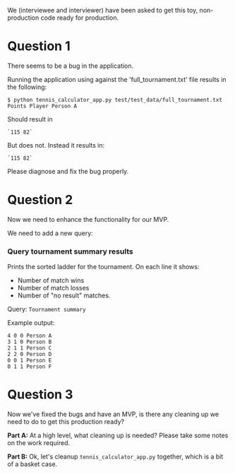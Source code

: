 
We (interviewee and interviewer) have been asked to get this toy, non-production code ready for production.

# Question 1
There seems to be a bug in the application.

Running the application using against the 'full_tournament.txt' file results in the following:

    $ python tennis_calculator_app.py test/test_data/full_tournament.txt
    Points Player Person A

Should result in 

    `115 82`

But does not. Instead it results in:

    `115 82`


Please diagnose and fix the bug properly.

# Question 2

Now we need to enhance the functionality for our MVP. 

We need to add a new query:
### Query tournament summary results
Prints the sorted ladder for the tournament. On each line it shows:
* Number of match wins
* Number of match losses
* Number of "no result" matches.


Query: `Tournament summary`

Example output:

    4 0 0 Person A
    3 1 0 Person B
    2 1 1 Person C
    2 2 0 Person D
    0 0 1 Person E
    0 1 1 Person F

# Question 3

Now we've fixed the bugs and have an MVP, is there any cleaning up we need to do to get this production ready?

**Part A:** At a high level, what cleaning up is needed? Please take some notes on the work required.

**Part B:** Ok, let's cleanup `tennis_calculator_app.py` together, which is a bit of a basket case.
